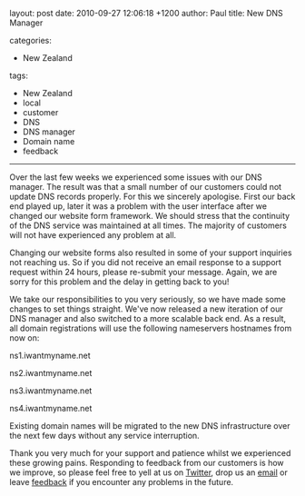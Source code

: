 layout: post
date: 2010-09-27 12:06:18 +1200
author: Paul
title: New DNS Manager

categories:
  - New Zealand

tags:
  - New Zealand
  - local
  - customer
  - DNS
  - DNS manager
  - Domain name
  - feedback

----

Over the last few weeks we experienced some issues with our DNS manager. The result was that a small number of our customers could not update DNS records properly. For this we sincerely apologise. First our back end played up, later it was a problem with the user interface after we changed our website form framework. We should stress that the continuity of the DNS service was maintained at all times. The majority of customers will not have experienced any problem at all.

Changing our website forms also resulted in some of your support inquiries not reaching us. So if you did not receive an email response to a support request within 24 hours, please re-submit your message. Again, we are sorry for this problem and the delay in getting back to you!

We take our responsibilities to you very seriously, 
so we have made some changes to set things straight. We've now 
released a new iteration of our DNS manager and also switched to a more 
scalable back end. As a result, all domain registrations will use the 
following nameservers hostnames from now on:

ns1.iwantmyname.net

ns2.iwantmyname.net

ns3.iwantmyname.net

ns4.iwantmyname.net

Existing
 domain names will be migrated to the new DNS infrastructure 
over the next few days without any service interruption.

Thank you very much for your support and patience whilst we 
experienced 
these growing pains. Responding to feedback from our customers is how we
 improve, so please feel free to yell at us on [Twitter](https://twitter.com/iWantMyNameNZ), drop us an
[ email](mailto:help@support.iwantmyname.com) or leave [feedback](https://iwantmyname.co.nz/support) if you encounter any problems in 
the future.
